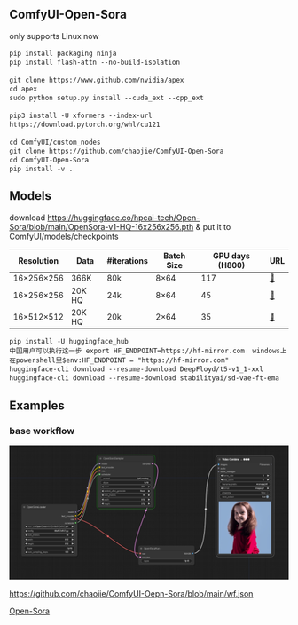 ## ComfyUI-Open-Sora

only supports Linux now

```
pip install packaging ninja
pip install flash-attn --no-build-isolation

git clone https://www.github.com/nvidia/apex
cd apex
sudo python setup.py install --cuda_ext --cpp_ext

pip3 install -U xformers --index-url https://download.pytorch.org/whl/cu121

cd ComfyUI/custom_nodes
git clone https://github.com/chaojie/ComfyUI-Open-Sora
cd ComfyUI-Open-Sora
pip install -v .
```

## Models

download https://huggingface.co/hpcai-tech/Open-Sora/blob/main/OpenSora-v1-HQ-16x256x256.pth & put it to ComfyUI/models/checkpoints

| Resolution  | Data   | #iterations | Batch Size | GPU days (H800) | URL                                                                                           |
| ---------- | ------ | ----------- | ---------- | --------------- | --------------------------------------------------------------------------------------------- |
| 16×256×256 | 366K   | 80k         | 8×64       | 117             | [:link:](https://huggingface.co/hpcai-tech/Open-Sora/blob/main/OpenSora-v1-16x256x256.pth)    |
| 16×256×256 | 20K HQ | 24k         | 8×64       | 45              | [:link:](https://huggingface.co/hpcai-tech/Open-Sora/blob/main/OpenSora-v1-HQ-16x256x256.pth) |
| 16×512×512 | 20K HQ | 20k         | 2×64       | 35              | [:link:](https://huggingface.co/hpcai-tech/Open-Sora/blob/main/OpenSora-v1-HQ-16x512x512.pth) |


```
pip install -U huggingface_hub
中国用户可以执行这一步 export HF_ENDPOINT=https://hf-mirror.com  windows上在powershell里$env:HF_ENDPOINT = "https://hf-mirror.com"
huggingface-cli download --resume-download DeepFloyd/t5-v1_1-xxl
huggingface-cli download --resume-download stabilityai/sd-vae-ft-ema
```

## Examples

### base workflow

<img src="wf.png" raw=true>

https://github.com/chaojie/ComfyUI-Oepn-Sora/blob/main/wf.json

[Open-Sora](https://github.com/hpcaitech/Open-Sora)
